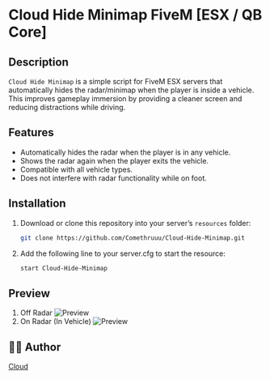 # Cloud Hide Minimap FiveM [ESX / QB Core]

## Description
`Cloud Hide Minimap` is a simple script for FiveM ESX servers that automatically hides the radar/minimap when the player is inside a vehicle. This improves gameplay immersion by providing a cleaner screen and reducing distractions while driving.

## Features
- Automatically hides the radar when the player is in any vehicle.
- Shows the radar again when the player exits the vehicle.
- Compatible with all vehicle types.
- Does not interfere with radar functionality while on foot.

## Installation

1. Download or clone this repository into your server’s `resources` folder:
   ```bash
   git clone https://github.com/Comethruuu/Cloud-Hide-Minimap.git
   ```
2. Add the following line to your server.cfg to start the resource:
   ```bash
   start Cloud-Hide-Minimap
   ```

## Preview
1. Off Radar
   ![Preview](https://cdn.discordapp.com/attachments/1157215462225084428/1373273780562038874/Screenshot_2025-05-17_190947.png?ex=6835051f&is=6833b39f&hm=12dd642345b329fa80fd61d32d0273ccbd4d0fc2d893938131097806e70815b7&)
2. On Radar (In Vehicle)
   ![Preview](https://cdn.discordapp.com/attachments/1157215462225084428/1373273781468135444/Screenshot_2025-05-17_190959.png?ex=6835051f&is=6833b39f&hm=f3d5cdf11acea5de108ed3de35ff61e177b62e5a65d4407b8cf1c60b5f5db056&)

## 🧑‍💻 Author

[Cloud](https://github.com/Comethruuu)
